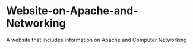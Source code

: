 # Website-on-Apache-and-Networking
A website that includes information on Apache and Computer Networking
